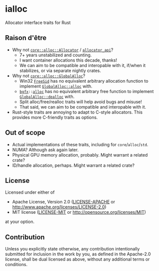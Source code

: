 # ialloc

Allocator interface traits for Rust

<!--
[![GitHub](https://img.shields.io/github/stars/MaulingMonkey/ialloc.svg?label=GitHub&style=social)](https://github.com/MaulingMonkey/ialloc)
[![crates.io](https://img.shields.io/crates/v/ialloc.svg)](https://crates.io/crates/ialloc)
[![docs.rs](https://docs.rs/ialloc/badge.svg)](https://docs.rs/ialloc)
[![License](https://img.shields.io/crates/l/ialloc.svg)](https://github.com/MaulingMonkey/ialloc)
[![Build Status](https://github.com/MaulingMonkey/ialloc/workflows/Rust/badge.svg)](https://github.com/MaulingMonkey/ialloc/actions?query=workflow%3Arust)
-->

## Raison d'être
*   Why not [`core::alloc::Allocator`](https://doc.rust-lang.org/core/alloc/trait.Allocator.html) / [`allocator_api`](https://github.com/rust-lang/rust/issues/32838)?
    *   7+ years unstabilized and counting.
    *   I want container allocations this decade, thanks!
    *   We can aim to be compatible and interopable with it, if/when it stabilizes, or via separate nightly crates.
*   Why not [`core::alloc::GlobalAlloc`](https://doc.rust-lang.org/core/alloc/trait.GlobalAlloc.html)?
    *   Win32 [`FreeSid`](https://learn.microsoft.com/en-us/windows/win32/api/securitybaseapi/nf-securitybaseapi-freesid)
        has no equivalent arbitrary allocation function to implement
        [`GlobalAlloc::alloc`](https://doc.rust-lang.org/core/alloc/trait.GlobalAlloc.html#tymethod.alloc) with.
    *   <code>[bgfx](https://github.com/bkaradzic/bgfx#readme)::[alloc](https://bkaradzic.github.io/bgfx/bgfx.html#bgfx::alloc__uint32_t)</code>
        has no equivalent arbitrary free function to implement
        [`GlobalAlloc::dealloc`](https://doc.rust-lang.org/core/alloc/trait.GlobalAlloc.html#tymethod.dealloc) with.
    *   Split alloc/free/realloc traits will help avoid bugs and misuse!
    *   That said, we can aim to be compatible and interopable with it.
*   Rust-style traits are annoying to adapt to C-style allocators.  This provides more C-friendly traits as options.

## Out of scope
*   Actual implementations of these traits, including for `core`/`alloc`/`std`.
*   NUMA?  Although ask again later.
*   Physical GPU memory allocation, probably.  Might warrant a related crate?
*   ID/handle allocation, perhaps.  Might warrant a related crate?



## License

Licensed under either of

* Apache License, Version 2.0 ([LICENSE-APACHE](LICENSE-APACHE) or <http://www.apache.org/licenses/LICENSE-2.0>)
* MIT license ([LICENSE-MIT](LICENSE-MIT) or <http://opensource.org/licenses/MIT>)

at your option.



## Contribution

Unless you explicitly state otherwise, any contribution intentionally submitted
for inclusion in the work by you, as defined in the Apache-2.0 license, shall be
dual licensed as above, without any additional terms or conditions.
